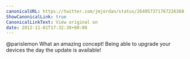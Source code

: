 ```yaml
---
canonicalURL: https://twitter.com/jmjordan/status/264057371767226368
ShowCanonicalLink: true
CanonicalLinkText: View original on
date: 2012-11-01T17:32:38+00:00
---
```

@parislemon What an amazing concept! Being able to upgrade your devices the day the update is available!